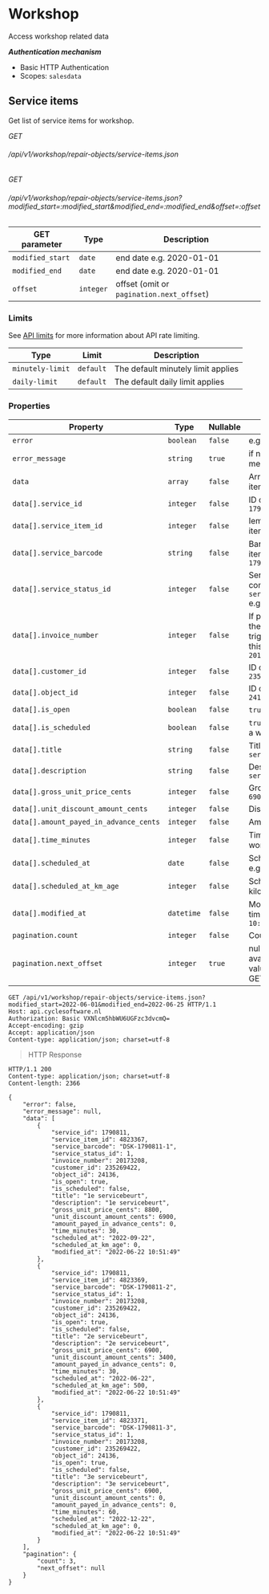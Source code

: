 # Workshop #

Access workshop related data

***Authentication mechanism***

- Basic HTTP Authentication
- Scopes: `salesdata`

## Service items ##

Get list of service items for workshop.

<div class="api-endpoint">
	<div class="endpoint-data">
		<i class="label label-post">GET</i>
		<h6>/api/v1/workshop/repair-objects/service-items.json</h6>
	</div>
</div>
<div class="api-endpoint">
	<div class="endpoint-data">
		<i class="label label-post">GET</i>
		<h6>/api/v1/workshop/repair-objects/service-items.json?modified_start=:modified_start&modified_end=:modified_end&offset=:offset</h6>
	</div>
</div>

| GET parameter    | Type      | Description                               |
|------------------|-----------|-------------------------------------------|
| `modified_start` | `date`    | end date e.g. 2020-01-01                  |
| `modified_end`   | `date`    | end date e.g. 2020-01-01                  |
| `offset`         | `integer` | offset (omit or `pagination.next_offset`) |

### Limits ###

See [API limits](#introduction-limits) for more information about API rate limiting.

| Type             | Limit     | Description                        |
|------------------|-----------|------------------------------------|
| `minutely-limit` | `default` | The default minutely limit applies |
| `daily-limit`    | `default` | The default daily limit applies    |


### Properties ###

| Property                               | Type       | Nullable | Description                                                                           |
|----------------------------------------|------------|----------|---------------------------------------------------------------------------------------|
| `error`                                | `boolean`  | `false`  | e.g. `false`                                                                          |
| `error_message`                        | `string`   | `true`   | if not null the error message                                                         |
| `data`                                 | `array`    | `false`  | Array of service item objects                                                         |
| `data[].service_id`                    | `integer`  | `false`  | ID of service `1790811`                                                               |
| `data[].service_item_id`               | `integer`  | `false`  | Iem ID of service item `4823371`                                                      |
| `data[].service_barcode`               | `string`   | `false`  | Barcode of service item e.g. `DSK-1790811-3`                                          |
| `data[].service_status_id`             | `integer`  | `false`  | Service status see common api `service_item_status` e.g. `1`                          |
| `data[].invoice_number`                | `integer`  | `false`  | If positive number, the invoice which triggered creation of this item e.g. `20173208` |
| `data[].customer_id`                   | `integer`  | `false`  | ID of customer e.g. `235269422`                                                       |
| `data[].object_id`                     | `integer`  | `false`  | ID of object e.g. `24136`                                                             |
| `data[].is_open`                       | `boolean`  | `false`  | `true` if still open                                                                  |
| `data[].is_scheduled`                  | `boolean`  | `false`  | `true` if scheduled in a workshop order                                               |
| `data[].title`                         | `string`   | `false`  | Title e.g. `3e servicebeurt`                                                          |
| `data[].description`                   | `string`   | `false`  | Description e.g. `3e servicebeurt`                                                    |
| `data[].gross_unit_price_cents`        | `integer`  | `false`  | Gross price in cents `6900`                                                           |
| `data[].unit_discount_amount_cents`    | `integer`  | `false`  | Discount in cents `0`                                                                 |
| `data[].amount_payed_in_advance_cents` | `integer`  | `false`  | Amount payed `0`                                                                      |
| `data[].time_minutes`                  | `integer`  | `false`  | Time in minutes for workshop `60`                                                     |
| `data[].scheduled_at`                  | `date`     | `false`  | Scheduled for date e.g. `2021-12-22`                                                  |
| `data[].scheduled_at_km_age`           | `integer`  | `false`  | Scheduled after X kilometer                                                           |
| `data[].modified_at`                   | `datetime` | `false`  | Modification date time `2020-06-22 10:51:49`                                          |
| `pagination.count`                     | `integer`  | `false`  | Count of results                                                                      |
| `pagination.next_offset`               | `integer`  | `true`   | null if no next page available, otherwise value for `offset` GET variable             |

```http
GET /api/v1/workshop/repair-objects/service-items.json?modified_start=2022-06-01&modified_end=2022-06-25 HTTP/1.1
Host: api.cyclesoftware.nl
Authorization: Basic VXNlcm5hbWU6UGFzc3dvcmQ=
Accept-encoding: gzip
Accept: application/json
Content-type: application/json; charset=utf-8
```

> HTTP Response

```http
HTTP/1.1 200 
Content-type: application/json; charset=utf-8
Content-length: 2366

{
    "error": false,
    "error_message": null,
    "data": [
        {
            "service_id": 1790811,
            "service_item_id": 4823367,
            "service_barcode": "DSK-1790811-1",
            "service_status_id": 1,
            "invoice_number": 20173208,
            "customer_id": 235269422,
            "object_id": 24136,
            "is_open": true,
            "is_scheduled": false,
            "title": "1e servicebeurt",
            "description": "1e servicebeurt",
            "gross_unit_price_cents": 8800,
            "unit_discount_amount_cents": 6900,
            "amount_payed_in_advance_cents": 0,
            "time_minutes": 30,
            "scheduled_at": "2022-09-22",
            "scheduled_at_km_age": 0,
            "modified_at": "2022-06-22 10:51:49"
        },
        {
            "service_id": 1790811,
            "service_item_id": 4823369,
            "service_barcode": "DSK-1790811-2",
            "service_status_id": 1,
            "invoice_number": 20173208,
            "customer_id": 235269422,
            "object_id": 24136,
            "is_open": true,
            "is_scheduled": false,
            "title": "2e servicebeurt",
            "description": "2e servicebeurt",
            "gross_unit_price_cents": 6900,
            "unit_discount_amount_cents": 3400,
            "amount_payed_in_advance_cents": 0,
            "time_minutes": 30,
            "scheduled_at": "2022-06-22",
            "scheduled_at_km_age": 500,
            "modified_at": "2022-06-22 10:51:49"
        },
        {
            "service_id": 1790811,
            "service_item_id": 4823371,
            "service_barcode": "DSK-1790811-3",
            "service_status_id": 1,
            "invoice_number": 20173208,
            "customer_id": 235269422,
            "object_id": 24136,
            "is_open": true,
            "is_scheduled": false,
            "title": "3e servicebeurt",
            "description": "3e servicebeurt",
            "gross_unit_price_cents": 6900,
            "unit_discount_amount_cents": 0,
            "amount_payed_in_advance_cents": 0,
            "time_minutes": 60,
            "scheduled_at": "2022-12-22",
            "scheduled_at_km_age": 0,
            "modified_at": "2022-06-22 10:51:49"
        }
    ],
    "pagination": {
        "count": 3,
        "next_offset": null
    }
}
```
